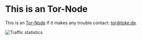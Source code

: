 # This is an Tor-Node

This is an [Tor-Node](https://www.torproject.org) If it makes any
trouble contact: [tor@toke.de](mailto:tor@toke.de).

![Traffic statistics](http://toke.de/traffic/eth0_vs.png)
